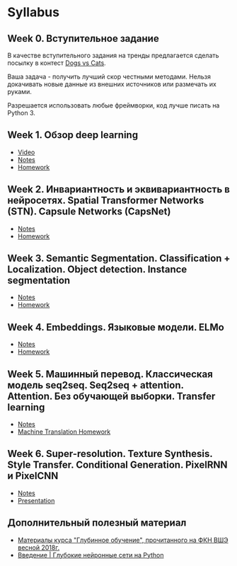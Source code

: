 # Syllabus

## Week 0. Вступительное задание

В качестве вступительного задания на тренды предлагается сделать посылку в контест [Dogs vs Cats](https://www.kaggle.com/c/dogs-vs-cats-redux-kernels-edition).

Ваша задача - получить лучший скор честными методами. Нельзя докачивать новые данные из внешних источников или размечать их руками.

Разрешается использовать любые фреймворки, код лучше писать на Python 3.

## Week 1. Обзор deep learning

* [Video](https://www.youtube.com/watch?v=xguvCaSGWQY)
* [Notes](Lections/1_Trends_01.pdf)
* [Homework](2018/data_1) 

## Week 2. Инвариантность и эквивариантность в нейросетях. Spatial Transformer Networks (STN). Capsule Networks (CapsNet) 

* [Notes](Lections/1_Trends_02.pdf)
* [Homework](2018/data_2) 

## Week 3. Semantic Segmentation. Classification + Localization. Object detection. Instance segmentation 
 
* [Notes](Lections/1_Trends_03.pdf)
* [Homework](2018/data_3) 

## Week 4. Embeddings. Языковые модели. ELMo 
 
* [Notes](Lections/1_Trends_04.pdf)
* [Homework](2018/data_4) 

## Week 5. Машинный перевод. Классическая модель seq2seq. Seq2seq + attention. Attention. Без обучающей выборки. Transfer learning 
 
* [Notes](Lections/1_Trends_05.pdf)
* [Machine Translation Homework](2018/data_5/MachineTranslation.pdf) 

## Week 6. Super-resolution. Texture Synthesis. Style Transfer. Conditional Generation. PixelRNN и PixelCNN 
 
* [Notes](Lections/1_Trends_06.pdf)
* [Presentation](2018/data_6/seminar_6.pptx) 

## Дополнительный полезный материал
 
* [Материалы курса "Глубинное обучение", прочитанного на ФКН ВШЭ весной 2018г.](https://github.com/aosokin/DL_CSHSE_spring2018)
* [Введение | Глубокие нейронные сети на Python](https://www.youtube.com/watch?v=GX7qxV5nh5o&list=PLtPJ9lKvJ4oiz9aaL_xcZd-x0qd8G0VN_) 
